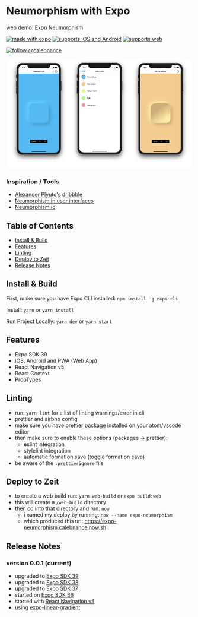 # Neumorphism with Expo

web demo: [Expo Neumorphism](https://expo-neumorphism.calebnance.now.sh)

[![made with expo](https://img.shields.io/badge/MADE%20WITH%20EXPO-000.svg?style=for-the-badge&logo=expo&labelColor=4630eb&logoWidth=20)](https://github.com/expo/expo) [![supports iOS and Android](https://img.shields.io/badge/Platforms-Native-4630EB.svg?style=for-the-badge&logo=EXPO&labelColor=000&logoColor=fff)](https://github.com/expo/expo) [![supports web](https://img.shields.io/badge/Platforms-Web-4630EB.svg?style=for-the-badge&logo=EXPO&labelColor=000&logoColor=fff)](https://github.com/expo/expo)

[![follow @calebnance](https://img.shields.io/twitter/follow/calebnance.svg?style=for-the-badge&logo=TWITTER&logoColor=FFFFFF&labelColor=00aced&logoWidth=20&color=lightgray)](https://twitter.com/calebnance)

<p align="center">
  <img src="screenshots/screenshare-3.jpg?raw=true" />
</p>

### Inspiration / Tools

- [Alexander Plyuto's dribbble](https://dribbble.com/shots/7994421-Skeuomorph-Mobile-Banking)
- [Neumorphism in user interfaces](https://uxdesign.cc/neumorphism-in-user-interfaces-b47cef3bf3a6)
- [Neumorphism.io](https://neumorphism.io/#55b9f3)

## Table of Contents

- [Install & Build](#install--build)
- [Features](#features)
- [Linting](#linting)
- [Deploy to Zeit](#deploy-to-zeit)
- [Release Notes](#release-notes)

## Install & Build

First, make sure you have Expo CLI installed: `npm install -g expo-cli`

Install: `yarn` or `yarn install`

Run Project Locally: `yarn dev` or `yarn start`

## Features

- Expo SDK 39
- iOS, Android and PWA (Web App)
- React Navigation v5
- React Context
- PropTypes

## Linting

- run: `yarn lint` for a list of linting warnings/error in cli
- prettier and airbnb config
- make sure you have [prettier package](https://atom.io/packages/prettier-atom) installed on your atom/vscode editor
- then make sure to enable these options (packages → prettier):
  - eslint integration
  - stylelint integration
  - automatic format on save (toggle format on save)
- be aware of the `.prettierignore` file

## Deploy to Zeit

- to create a web build run: `yarn web-build` or `expo build:web`
- this will create a `/web-build` directory
- then cd into that directory and run: `now`
  - i named my deploy by running: `now --name expo-neumorphism`
  - which produced this url: https://expo-neumorphism.calebnance.now.sh

## Release Notes

### version 0.0.1 (current)

- upgraded to [Expo SDK 39](https://dev.to/expo/expo-sdk-39-is-now-available-1lm8)
- upgraded to [Expo SDK 38](https://blog.expo.io/expo-sdk-38-is-now-available-ab6cd30ca2ee)
- upgraded to [Expo SDK 37](https://blog.expo.io/expo-sdk-37-is-now-available-dd5770f066a6)
- started on [Expo SDK 36](https://blog.expo.io/expo-sdk-36-is-now-available-b91897b437fe)
- started with [React Navigation v5](https://reactnavigation.org/docs/en/getting-started.html)
- using [expo-linear-gradient](https://docs.expo.io/versions/latest/sdk/linear-gradient/)
